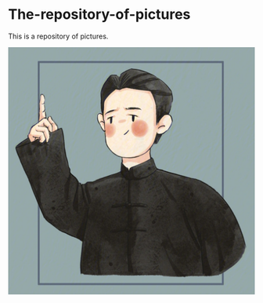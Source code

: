# The-repository-of-pictures
This is a repository of pictures.

![image](https://github.com/ganbulong/The-repository-of-pictures/blob/main/IMG_20210804_175212.jpg)
